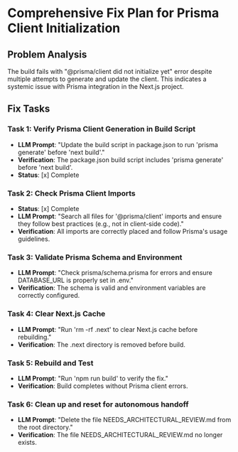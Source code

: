 # Comprehensive Fix Plan for Prisma Client Initialization

## Problem Analysis
The build fails with "@prisma/client did not initialize yet" error despite multiple attempts to generate and update the client. This indicates a systemic issue with Prisma integration in the Next.js project.

## Fix Tasks

### Task 1: Verify Prisma Client Generation in Build Script
- **LLM Prompt**: "Update the build script in package.json to run 'prisma generate' before 'next build'."
- **Verification**: The package.json build script includes 'prisma generate' before 'next build'.
- **Status**: [x] Complete

### Task 2: Check Prisma Client Imports
- **Status**: [x] Complete
- **LLM Prompt**: "Search all files for '@prisma/client' imports and ensure they follow best practices (e.g., not in client-side code)."
- **Verification**: All imports are correctly placed and follow Prisma's usage guidelines.

### Task 3: Validate Prisma Schema and Environment
- **LLM Prompt**: "Check prisma/schema.prisma for errors and ensure DATABASE_URL is properly set in .env."
- **Verification**: The schema is valid and environment variables are correctly configured.

### Task 4: Clear Next.js Cache
- **LLM Prompt**: "Run 'rm -rf .next' to clear Next.js cache before rebuilding."
- **Verification**: The .next directory is removed before build.

### Task 5: Rebuild and Test
- **LLM Prompt**: "Run 'npm run build' to verify the fix."
- **Verification**: Build completes without Prisma client errors.

### Task 6: Clean up and reset for autonomous handoff
- **LLM Prompt**: "Delete the file NEEDS_ARCHITECTURAL_REVIEW.md from the root directory."
- **Verification**: The file NEEDS_ARCHITECTURAL_REVIEW.md no longer exists.